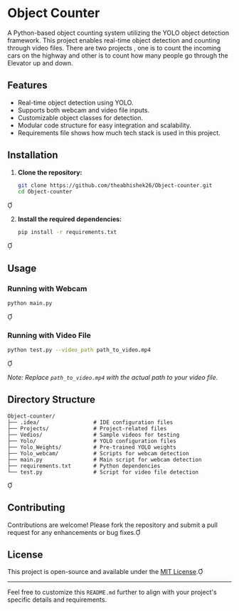 # Object Counter

A Python-based object counting system utilizing the YOLO object detection framework. This project enables real-time object detection and counting through  video files. There are two projects , one is to count the incoming cars on the highway and other is to count how many people go through the Elevator up and down.
## Features

- Real-time object detection using YOLO.
- Supports both webcam and video file inputs.
- Customizable object classes for detection.
- Modular code structure for easy integration and scalability.
- Requirements file shows how much tech stack is used in this project.
## Installation

1. **Clone the repository:**

   ```bash
   git clone https://github.com/theabhishek26/Object-counter.git
   cd Object-counter
   ```


2. **Install the required dependencies:**

   ```bash
   pip install -r requirements.txt
   ```


## Usage

### Running with Webcam


```bash
python main.py
```


### Running with Video File


```bash
python test.py --video_path path_to_video.mp4
```


*Note: Replace `path_to_video.mp4` with the actual path to your video file.*

## Directory Structure


```plaintext
Object-counter/
├── .idea/                 # IDE configuration files
├── Projects/              # Project-related files
├── Vedios/                # Sample videos for testing
├── Yolo/                  # YOLO configuration files
├── Yolo_Weights/          # Pre-trained YOLO weights
├── Yolo_webcam/           # Scripts for webcam detection
├── main.py                # Main script for webcam detection
├── requirements.txt       # Python dependencies
└── test.py                # Script for video file detection
```


## Contributing

Contributions are welcome! Please fork the repository and submit a pull request for any enhancements or bug fixes.

## License

This project is open-source and available under the [MIT License](LICENSE).

---

Feel free to customize this `README.md` further to align with your project's specific details and requirements. 
